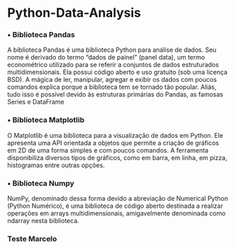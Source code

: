 # Python-Data-Analysis

### • Biblioteca Pandas

A biblioteca Pandas é uma biblioteca Python para análise de dados. Seu nome é derivado do termo “dados de painel” (panel data), um termo econométrico utilizado para se referir a conjuntos de dados estruturados multidimensionais. Ela possui código aberto e uso gratuito (sob uma licença BSD).
A mágica de ler, manipular, agregar e exibir os dados com poucos comandos explica porque a biblioteca tem se tornado tão popular. Aliás, tudo isso é possível devido às estruturas primárias do Pandas, as famosas Series e DataFrame
<br>

### • Biblioteca Matplotlib

O Matplotlib é uma biblioteca para a visualização de dados em Python. Ele apresenta uma API orientada a objetos que permite a criação de gráficos em 2D de uma forma simples e com poucos comandos. A ferramenta disponibiliza diversos tipos de gráficos, como em barra, em linha, em pizza, histogramas entre outras opções.
<br>

### • Biblioteca Numpy

NumPy, denominado dessa forma devido a abreviação de Numerical Python (Python Numérico), é uma biblioteca de código aberto destinada a realizar operações em arrays multidimensionais, amigavelmente denominada como ndarray nesta biblioteca.

### Teste Marcelo
